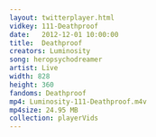 ```yaml
---
layout: twitterplayer.html
vidkey: 111-Deathproof
date:   2012-12-01 10:00:00
title:  Deathproof
creators: Luminosity
song: heropsychodreamer
artist: Live
width: 828
height: 360
fandoms: Deathproof
mp4: Luminosity-111-Deathproof.m4v
mp4size: 24.95 MB
collection: playerVids
---
```


  <div>
  
  </div>
  